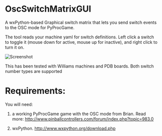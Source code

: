 OscSwitchMatrixGUI
==================

A wxPython-based Graphical switch matrix that lets you send switch events to the OSC mode for PyProcGame.

The tool reads your machine yaml for switch definitions.  Left click a switch to toggle it 
(mouse down for active, mouse up for inactive), and right click to turn it on.

![Screenshot](https://dl.dropboxusercontent.com/u/254844/T2-preview/OSC_Gui_Preview.png "Screenshot of the tool running against my T2.yaml")

This has been tested with Williams machines and PDB boards.  Both switch number types are supported

# Requirements:
You will need:

1. a working PyProcGame game with the OSC mode from Brian.  Read more:
       http://www.pinballcontrollers.com/forum/index.php?topic=983.0

2. wxPython.  http://www.wxpython.org/download.php

